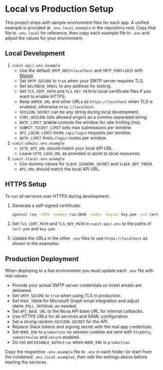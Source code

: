 # Local vs Production Setup

This project ships with sample environment files for each app. A unified example is provided at `.env.local.example` in the repository root. Copy that file to `.env.local` for reference, then copy each example file to `.env` and adjust the values for your environment.

## Local Development

1. `cueit-api/.env.example`
   - Use the default `SMTP_HOST=localhost` and `SMTP_PORT=1025` with [Mailpit](https://github.com/axllent/mailpit).
   - Set `SMTP_SECURE` to `true` when your SMTP server requires TLS.
   - Set `HELPDESK_EMAIL` to any address for testing.
   - Set `TLS_CERT_PATH` and `TLS_KEY_PATH` to local certificate files if you want to enable HTTPS.
   - Keep `ADMIN_URL` and other URLs as `https://localhost` when TLS is enabled, otherwise `http://localhost`.
   - `SESSION_SECRET` can be any string during local development.
   - `CORS_ORIGINS` lists allowed origins as a comma-separated string.
   - `RATE_LIMIT_WINDOW` controls the window for rate limiting (ms).
   - `SUBMIT_TICKET_LIMIT` sets max submissions per window.
   - `API_LOGIN_LIMIT` limits `/api/login` requests per window.
   - `AUTH_LIMIT` limits `/login` routes per window.
2. `cueit-admin/.env.example`
   - `VITE_API_URL` should match your local API URL.
   - Leave `VITE_LOGO_URL` as provided or point to local resources.
3. `cueit-slack/.env.example`
   - Use dummy values for `SLACK_SIGNING_SECRET` and `SLACK_BOT_TOKEN`.
   - `API_URL` should match the local API URL.

## HTTPS Setup

To run all services over HTTPS during development:

1. Generate a self-signed certificate:

   ```bash
   openssl req -x509 -newkey rsa:2048 -nodes -keyout key.pem -out cert.pem -days 365
   ```

2. Set `TLS_CERT_PATH` and `TLS_KEY_PATH` in `cueit-api/.env` to the paths of `cert.pem` and `key.pem`.
3. Update the URLs in the other `.env` files to use `https://localhost` as shown in the examples.

## Production Deployment

When deploying to a live environment you must update each `.env` file with real values:

- Provide your actual SMTP server credentials so ticket emails are delivered.
- Set `SMTP_SECURE` to `true` when using TLS in production.
- Set `M365_TOKEN` for Microsoft Graph email integration and adjust
  `GRAPH_POLL_INTERVAL` as needed.
- Set `API_BASE_URL` to the Nova API base URL for internal callbacks.
- Use HTTPS URLs for all services and SAML configuration.
- Set a strong random `SESSION_SECRET` for the API.
- Replace Slack tokens and signing secret with the real app credentials.
- Set `NODE_ENV` to `production` so session cookies are sent with `httpOnly`,
  `sameSite=lax` and `secure` enabled.
- Do not set `DISABLE_AUTH=true` when `NODE_ENV` is `production`.

Copy the respective `.env.example` file to `.env` in each folder (or start from the combined `.env.local.example`), then edit the settings above before starting the services.
